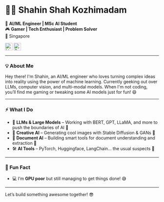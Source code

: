 # 👨‍💻 Shahin Shah Kozhimadam

🚀 **AI/ML Engineer | MSc AI Student**  
🎮 **Gamer | Tech Enthusiast | Problem Solver**  
📍 Singapore  

[<img src="https://img.icons8.com/color/48/000000/linkedin.png" alt="LinkedIn" width="24" height="24">](https://www.linkedin.com/in/shahin-shah-28209a69/)
[<img src="https://img.icons8.com/color/48/000000/gmail-new.png" alt="Gmail" width="24" height="24">](mailto:shahinshahkm@gmail.com)

---

### 💡 About Me
Hey there! I'm Shahin, an AI/ML engineer who loves turning complex ideas into reality using the power of machine learning. Currently geeking out over LLMs, computer vision, and multi-modal models. When I'm not coding, you’ll find me gaming or tweaking some AI models just for fun! 😄

---

### ⚡ What I Do
- 🧠 **LLMs & Large Models** – Working with BERT, GPT, LLaMA, and more to push the boundaries of AI 🤖
- 🎨 **Creative AI** – Generating cool images with Stable Diffusion & GANs 🎨
- 📄 **Document AI** – Building smart tools for document understanding and extraction 📝
- 🛠 **AI Tools** – PyTorch, Huggingface, LangChain… the usual suspects 🔧

---

### 🌱 Fun Fact
- 💻 I’m **GPU poor** but still managing to get things done! 😅

---

Let’s build something awesome together! 😎
